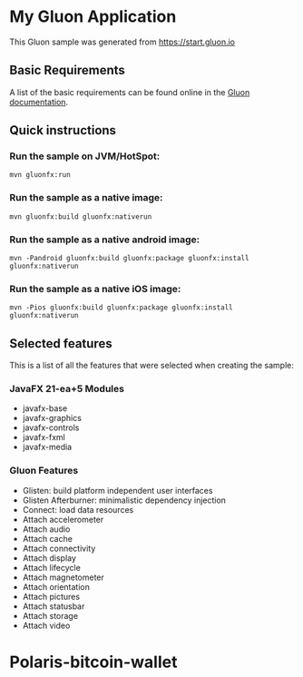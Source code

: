 # My Gluon Application

This Gluon sample was generated from https://start.gluon.io

## Basic Requirements

A list of the basic requirements can be found online in the [Gluon documentation](https://docs.gluonhq.com/#_requirements).

## Quick instructions

### Run the sample on JVM/HotSpot:

    mvn gluonfx:run

### Run the sample as a native image:

    mvn gluonfx:build gluonfx:nativerun

### Run the sample as a native android image:

    mvn -Pandroid gluonfx:build gluonfx:package gluonfx:install gluonfx:nativerun

### Run the sample as a native iOS image:

    mvn -Pios gluonfx:build gluonfx:package gluonfx:install gluonfx:nativerun

## Selected features

This is a list of all the features that were selected when creating the sample:

### JavaFX 21-ea+5 Modules

 - javafx-base
 - javafx-graphics
 - javafx-controls
 - javafx-fxml
 - javafx-media

### Gluon Features

 - Glisten: build platform independent user interfaces
 - Glisten Afterburner: minimalistic dependency injection
 - Connect: load data resources
 - Attach accelerometer
 - Attach audio
 - Attach cache
 - Attach connectivity
 - Attach display
 - Attach lifecycle
 - Attach magnetometer
 - Attach orientation
 - Attach pictures
 - Attach statusbar
 - Attach storage
 - Attach video
# Polaris-bitcoin-wallet
